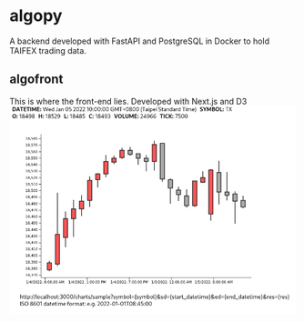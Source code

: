 # algopy

A backend developed with FastAPI and PostgreSQL in Docker to hold TAIFEX trading data.

## algofront

This is where the front-end lies. Developed with Next.js and D3
![Chart example with TXF](./TXF_OHLC.png "TXF Chart")
